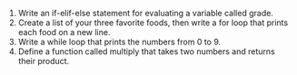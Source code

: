 1. Write an if-elif-else statement for evaluating a variable called grade.
2. Create a list of your three favorite foods, then write a for loop that prints each food on a new line.
3. Write a while loop that prints the numbers from 0 to 9.
4. Define a function called multiply that takes two numbers and returns their product.
